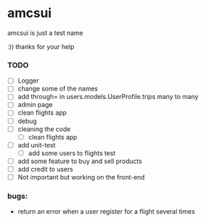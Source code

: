 # amcsui

amcsui is just a test name
 
:))
thanks for your help

### TODO
- [ ] Logger
- [ ] change some of the names
- [ ] add through= in users.models.UserProfile.trips many to many
- [ ] admin page
- [ ] clean flights app
- [ ] debug
- [ ] cleaning the code
  - [ ] clean flights app 
- [ ] add unit-test
  - [ ] add some users to flights test 
- [ ] add some feature to buy and sell products
- [ ] add credit to users
- [ ] Not important but working on the front-end

### bugs:
- return an error when a user register for a flight several times
